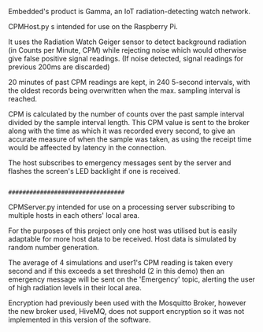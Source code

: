 Embedded's product is Gamma, an IoT radiation-detecting watch network.

CPMHost.py s intended for use on the Raspberry Pi.

It uses the Radiation Watch Geiger sensor to detect background radiation (in Counts per Minute, CPM) while rejecting noise 
which would otherwise give false positive signal readings. (If noise detected, signal readings for previous 200ms are discarded)

20 minutes of past CPM readings are kept, in 240 5-second intervals, with the oldest records being overwritten when the max.
sampling interval is reached.

CPM is calculated by the number of counts over the past sample interval divided by the sample interval length. This CPM value
is sent to the broker along with the time as which it was recorded every second, to give an accurate measure of when the sample
was taken, as using the receipt time would be affeected by latency in the connection.

The host subscribes to emergency messages sent by the server and flashes the screen's LED backlight if one is received.

                                                #################################

CPMServer.py intended for use on a processing server subscribing to multiple hosts in each others' local area.

For the purposes of this project only one host was utilised but is easily adaptable for more host data to be received.
Host data is simulated by random number generation.

The average of 4 simulations and user1's CPM reading is taken every second and if this exceeds a set threshold (2 in this demo)
then an emergency message will be sent on the 'Emergency' topic, alerting the user of high radiation levels in their local area.



Encryption had previously been used with the Mosquitto Broker, however the new broker used, HiveMQ, does not support 
encryption so it was not implemented in this version of the software.
